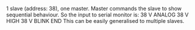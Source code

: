 1 slave (address: 38), one master. Master commands the slave to show sequential behaviour. So the input to serial monitor is:
38 V ANALOG
38 V HIGH
38 V BLINK
END
This can be easily generalised to multiple slaves.